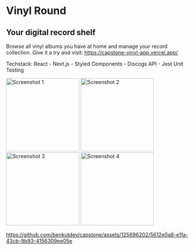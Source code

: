 # Vinyl Round

## Your digital record shelf

Browse all vinyl albums you have at home and manage your record collection.
Give it a try and visit: https://capstone-vinyl-app.vercel.app/

Techstack: React - Next.js - Styled Components -  Discogs API - Jest Unit Testing

<img src="https://github.com/benkutdev/capstone/assets/125696202/f8c8ec67-7a2f-4440-a9e1-c6e4d8cd9731" alt="Screenshot 1" width="200" />
<img src="https://github.com/benkutdev/capstone/assets/125696202/fb0c84b7-6cd8-45cf-94e9-e396d3b58deb" alt="Screenshot 2" width="200" />
<img src="https://github.com/benkutdev/capstone/assets/125696202/18c9ba8b-1a1d-4d27-9a02-582123db601f" alt="Screenshot 3" width="200" />
<img src="https://github.com/benkutdev/capstone/assets/125696202/b5443973-8218-4df9-b200-e88d994b8c63" alt="Screenshot 4" width="200" />


https://github.com/benkutdev/capstone/assets/125696202/5612e0a8-e1fa-43cb-9b93-4156309ee05e

